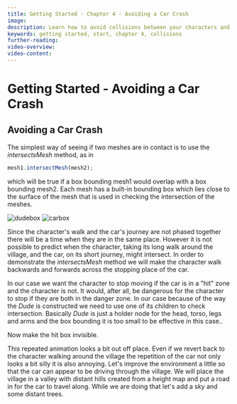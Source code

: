 ```yaml
---
title: Getting Started - Chapter 4 - Avoiding a Car Crash
image:
description: Learn how to avoid collisions between your characters and cars in the village.
keywords: getting started, start, chapter 4, collisions
further-reading:
video-overview:
video-content:
---
```


# Getting Started - Avoiding a Car Crash

## Avoiding a Car Crash

The simplest way of seeing if two meshes are in contact is to use the _intersectsMesh_ method, as in

```javascript
mesh1.intersectMesh(mesh2);
```

which will be true if a box bounding mesh1 would overlap with a box bounding mesh2. Each mesh has a built-in bounding box which lies close to the surface of the mesh that is used in checking the intersection of the meshes.

![dudebox](/img/getstarted/dudebox.png) ![carbox](/img/getstarted/carbox.png)

Since the character's walk and the car's journey are not phased together there will be a time when they are in the same place. However it is not possible to predict when the character, taking its long walk around the village, and the car, on its short journey, might intersect. In order to demonstrate the _intersectsMesh_ method we will make the character walk backwards and forwards across the stopping place of the car.

In our case we want the character to stop moving if the car is in a "hit" zone and the character is not. It would, after all, be dangerous for the character to stop if they are both in the danger zone. In our case because of the way the _Dude_ is constructed we need to use one of its children to check intersection. Basically _Dude_ is just a holder node for the head, torso, legs and arms and the box bounding it is too small to be effective in this case..

<Playground id="#KBS9I5#83" title="Basic Collision Detection" description="Detect when a car collides with a box and stop the character's animation." image="/img/playgroundsAndNMEs/gettingStartedCollisions1.jpg"/>

Now make the hit box invisible.

<Playground id="#KBS9I5#84" title="Basic Collision Detection Invisible Box" description="Detect when a car collides with an invisible box and stop the character's animation." image="/img/playgroundsAndNMEs/gettingStartedCollisions2.jpg"/>

This repeated animation looks a bit out off place. Even if we revert back to the character walking around the village the repetition of the car not only looks a bit silly it is also annoying. Let's improve the environment a little so that the car can appear to be driving through the village. We will place the village in a valley with distant hills created from a height map and put a road in for the car to travel along. While we are doing that let's add a sky and some distant trees.
